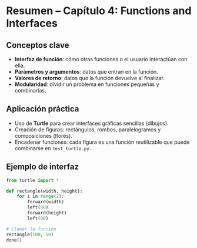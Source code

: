# Resumen – Capítulo 4: Functions and Interfaces

## Conceptos clave

- **Interfaz de función**: cómo otras funciones o el usuario interactúan con ella.
- **Parámetros y argumentos**: datos que entran en la función.
- **Valores de retorno**: datos que la función devuelve al finalizar.
- **Modularidad**: dividir un problema en funciones pequeñas y combinarlas.

## Aplicación práctica
- Uso de **Turtle** para crear interfaces gráficas sencillas (dibujos).
- Creación de figuras: rectángulos, rombos, paralelogramos y composiciones (flores).
- Encadenar funciones: cada figura es una función reutilizable que puede combinarse en `test_turtle.py`.

## Ejemplo de interfaz
```python
from turtle import *

def rectangle(width, height):
    for i in range(2):
        forward(width)
        left(90)
        forward(height)
        left(90)

# Llamar la función
rectangle(100, 50)
done()


